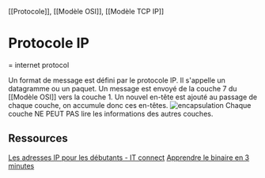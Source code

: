 [[Protocole]], [[Modèle OSI]], [[Modèle TCP IP]]
# Protocole IP
= internet protocol

Un format de message est défini par le protocole IP. Il s'appelle un datagramme ou un paquet. 
Un message est envoyé de la couche 7 du [[Modèle OSI]] vers la couche 1. Un nouvel en-tête est ajouté au passage de chaque couche, on accumule donc ces en-têtes.
![encapsulation](https://user.oc-static.com/files/287001_288000/287795.png)
Chaque couche NE PEUT PAS lire les informations des autres couches.

## Ressources
[Les adresses IP pour les débutants - IT connect](https://www.youtube.com/watch?v=_JuY79L8_qA&t=3s)
[Apprendre le binaire en 3 minutes](https://www.youtube.com/watch?v=_kpAWHDsVzA)

